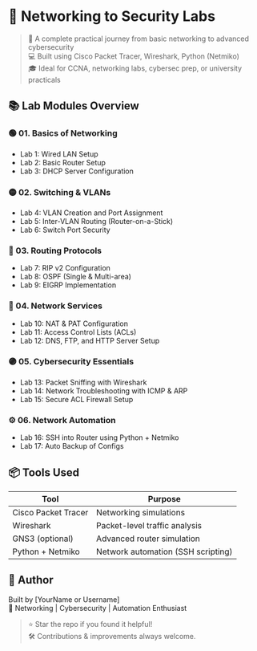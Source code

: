 # 🔐 Networking to Security Labs

> 🚀 A complete practical journey from basic networking to advanced cybersecurity  
> 💻 Built using Cisco Packet Tracer, Wireshark, Python (Netmiko)  
> 🎓 Ideal for CCNA, networking labs, cybersec prep, or university practicals

## 📚 Lab Modules Overview

### 🟢 01. Basics of Networking
- Lab 1: Wired LAN Setup
- Lab 2: Basic Router Setup
- Lab 3: DHCP Server Configuration

### 🟡 02. Switching & VLANs
- Lab 4: VLAN Creation and Port Assignment
- Lab 5: Inter-VLAN Routing (Router-on-a-Stick)
- Lab 6: Switch Port Security

### 🔵 03. Routing Protocols
- Lab 7: RIP v2 Configuration
- Lab 8: OSPF (Single & Multi-area)
- Lab 9: EIGRP Implementation

### 🔴 04. Network Services
- Lab 10: NAT & PAT Configuration
- Lab 11: Access Control Lists (ACLs)
- Lab 12: DNS, FTP, and HTTP Server Setup

### 🟣 05. Cybersecurity Essentials
- Lab 13: Packet Sniffing with Wireshark
- Lab 14: Network Troubleshooting with ICMP & ARP
- Lab 15: Secure ACL Firewall Setup

### ⚙️ 06. Network Automation
- Lab 16: SSH into Router using Python + Netmiko
- Lab 17: Auto Backup of Configs

## 📦 Tools Used
| Tool               | Purpose                                |
|--------------------|----------------------------------------|
| Cisco Packet Tracer | Networking simulations                |
| Wireshark           | Packet-level traffic analysis         |
| GNS3 (optional)     | Advanced router simulation            |
| Python + Netmiko    | Network automation (SSH scripting)    |

## 🧠 Author
Built by [YourName or Username]  
💼 Networking | Cybersecurity | Automation Enthusiast

> ⭐ Star the repo if you found it helpful!  
> 🛠️ Contributions & improvements always welcome.